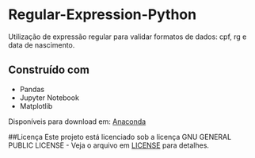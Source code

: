 # Regular-Expression-Python
Utilização de expressão regular para validar formatos de dados: cpf, rg e data de nascimento.

## Construído com
* Pandas
* Jupyter Notebook
* Matplotlib

Disponíveis para download em: [Anaconda](https://www.anaconda.com/distribution/)

##Licença
Este projeto está licenciado sob a licença GNU GENERAL PUBLIC LICENSE - Veja o arquivo em [LICENSE](Regular-Expression-Python/blob/master/LICENSE) para detalhes.
